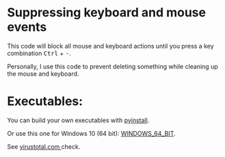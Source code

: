 # Suppressing keyboard and mouse events

This code will block all mouse and keyboard actions until you press a key combination <kbd>Ctrl</kbd> + <kbd>-</kbd>.

Personally, I use this code to prevent deleting something while cleaning up the mouse and keyboard.

# Executables:
You can build your own executables with [pyinstall](https://pyinstaller.org/en/stable/).

Or use this one for Windows 10 (64 bit):
[WINDOWS_64_BIT](executables/Supress_input_WINDOWS_64_BIT.7z).

See [virustotal.com ](https://www.virustotal.com/gui/file/062e42bc4e65acf27ab9b8f50e923c8bc5f59b65d16186330c5a2cd80acc5b0a?nocache=1) check. 
